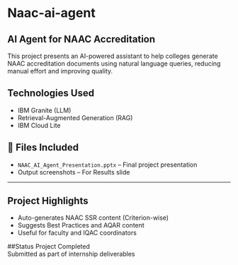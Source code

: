 # Naac-ai-agent

## AI Agent for NAAC Accreditation

This project presents an AI-powered assistant to help colleges generate NAAC accreditation documents using natural language queries, reducing manual effort and improving quality.

## Technologies Used
- IBM Granite (LLM)
- Retrieval-Augmented Generation (RAG)
- IBM Cloud Lite

## 📁 Files Included
- `NAAC_AI_Agent_Presentation.pptx` – Final project presentation
- Output screenshots – For Results slide

---

## Project Highlights
- Auto-generates NAAC SSR content (Criterion-wise)
- Suggests Best Practices and AQAR content
- Useful for faculty and IQAC coordinators

##Status 
Project Completed  
Submitted as part of internship deliverables
